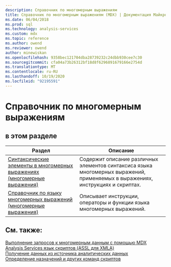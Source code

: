 ```yaml
---
description: Справочник по многомерным выражениям
title: Справочник по многомерным выражениям (MDX) | Документация Майкрософт
ms.date: 06/04/2018
ms.prod: sql
ms.technology: analysis-services
ms.custom: mdx
ms.topic: reference
ms.author: owend
ms.reviewer: owend
author: minewiskan
ms.openlocfilehash: 9358bec121704dba28739232c24dbb930cee7c30
ms.sourcegitcommit: cfa04a73b26312bf18d8f6296891679166e2754d
ms.translationtype: MT
ms.contentlocale: ru-RU
ms.lasthandoff: 10/19/2020
ms.locfileid: "92195591"
---
```

# <a name="multidimensional-expressions-mdx-reference"></a>Справочник по многомерным выражениям


    
## <a name="in-this-section"></a>в этом разделе  
  
|Раздел|Описание|  
|-----------|-----------------|  
|[Синтаксические элементы в многомерных выражениях (многомерные выражения)](../mdx/mdx-syntax-elements-mdx.md)|Содержит описание различных элементов синтаксиса языка многомерных выражений, применяемых в выражениях, инструкциях и скриптах.|  
|[Справочник по языку многомерных выражений (многомерные выражения)](../mdx/mdx-language-reference-mdx.md)|Описывает инструкции, операторы и функции языка многомерных выражений.|  
  
## <a name="see-also"></a>См. также:  
 [Выполнение запросов к многомерным данным с помощью MDX](/analysis-services/multidimensional-models/mdx/querying-multidimensional-data-with-mdx)   
 [Analysis Services язык скриптов &#40;ASSL для XMLA&#41;](/analysis-services/assl/analysis-services-scripting-language-assl-for-xmla)   
 [Получение данных из источника аналитических данных](/analysis-services/adomd/multidimensional-models-adomd-net-client/retrieving-data-from-an-analytical-data-source?view=asallproducts-allversions)   
 [Определение назначений и других команд скриптов](/analysis-services/multidimensional-models/define-assignments-and-other-script-commands)  
  
